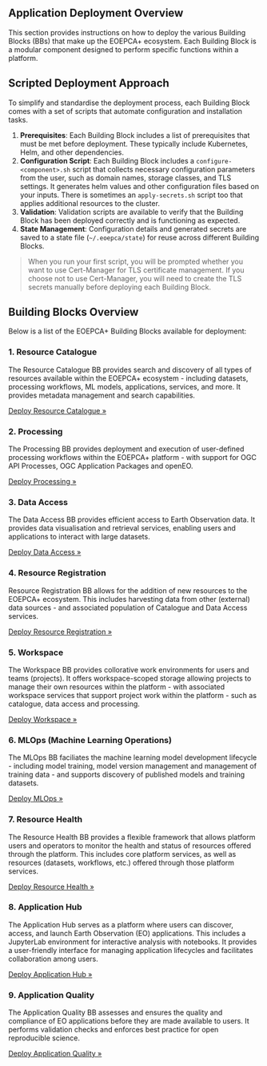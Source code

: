 
## Application Deployment Overview

This section provides instructions on how to deploy the various Building Blocks (BBs) that make up the EOEPCA+ ecosystem. Each Building Block is a modular component designed to perform specific functions within a platform.

## Scripted Deployment Approach

To simplify and standardise the deployment process, each Building Block comes with a set of scripts that automate configuration and installation tasks. 

1. **Prerequisites**: Each Building Block includes a list of prerequisites that must be met before deployment. These typically include Kubernetes, Helm, and other dependencies.
2.	**Configuration Script**: Each Building Block includes a `configure-<component>.sh` script that collects necessary configuration parameters from the user, such as domain names, storage classes, and TLS settings. It generates helm values and other configuration files based on your inputs. There is sometimes an `apply-secrets.sh` script too that applies additional resources to the cluster.
3.	**Validation**: Validation scripts are available to verify that the Building Block has been deployed correctly and is functioning as expected.
4.	**State Management**: Configuration details and generated secrets are saved to a state file (`~/.eoepca/state`) for reuse across different Building Blocks.

> When you run your first script, you will be prompted whether you want to use Cert-Manager for TLS certificate management. If you choose not to use Cert-Manager, you will need to create the TLS secrets manually before deploying each Building Block. 

## Building Blocks Overview

Below is a list of the EOEPCA+ Building Blocks available for deployment:

### 1. Resource Catalogue

The Resource Catalogue BB provides search and discovery of all types of resources available within the EOEPCA+ ecosystem - including datasets, processing workflows, ML models, applications, services, and more. It provides metadata management and search capabilities.

[Deploy Resource Catalogue »](resource-catalogue.md)

### 2. Processing

The Processing BB provides deployment and execution of user-defined processing workflows within the EOEPCA+ platform - with support for OGC API Processes, OGC Application Packages and openEO.

[Deploy Processing »](processing.md)

### 3. Data Access

The Data Access BB provides efficient access to Earth Observation data. It provides data visualisation and retrieval services, enabling users and applications to interact with large datasets.

[Deploy Data Access »](data-access.md)

### 4. Resource Registration

Resource Registration BB allows for the addition of new resources to the EOEPCA+ ecosystem. This includes harvesting data from other (external) data sources - and associated population of Catalogue and Data Access services.

[Deploy Resource Registration »](resource-registration.md)

### 5. Workspace

The Workspace BB provides collorative work environments for users and teams (projects). It offers workspace-scoped storage allowing projects to manage their own resources within the platform - with associated workspace services that support project work within the platform - such as catalogue, data access and processing.

[Deploy Workspace »](workspace.md)

### 6. MLOps (Machine Learning Operations)

The MLOps BB faciliates the machine learning model development lifecycle - including model training, model version management and management of training data - and supports discovery of published models and training datasets.

[Deploy MLOps »](mlops.md)

### 7. Resource Health

The Resource Health BB provides a flexible framework that allows platform users and operators to monitor the health and status of resources offered through the platform. This includes core platform services, as well as resources (datasets, workflows, etc.) offered through those platform services.

[Deploy Resource Health »](resource-health.md)

### 8. Application Hub

The Application Hub serves as a platform where users can discover, access, and launch Earth Observation (EO) applications. This includes a JupyterLab environment for interactive analysis with notebooks. It provides a user-friendly interface for managing application lifecycles and facilitates collaboration among users.

[Deploy Application Hub »](application-hub.md)

### 9. Application Quality

The Application Quality BB assesses and ensures the quality and compliance of EO applications before they are made available to users. It performs validation checks and enforces best practice for open reproducible science.

[Deploy Application Quality »](application-quality.md)
